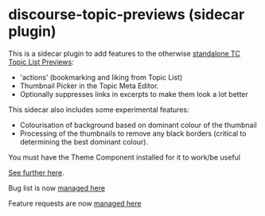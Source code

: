 # discourse-topic-previews (sidecar plugin)

This is a sidecar plugin to add features to the otherwise [standalone TC Topic List Previews](https://github.com/paviliondev/discourse-tc-topic-list-previews):

- 'actions’ (bookmarking and liking from Topic List)
- Thumbnail Picker in the Topic Meta Editor.
- Optionally suppresses links in excerpts to make them look a lot better

This sidecar also includes some experimental features:

- Colourisation of background based on dominant colour of the thumbnail
- Processing of the thumbnails to remove any black borders (critical to determining the best dominant colour).

You must have the Theme Component installed for it to work/be useful

[See further here](https://meta.discourse.org/t/topic-list-previews-theme-component/209973?u=merefield).

Bug list is now [managed here](https://thepavilion.io/tags/c/open-source/bug-reports/topic-list-previews)

Feature requests are now [managed here](https://thepavilion.io/tags/c/open-source/feature-requests/topic-list-previews)
